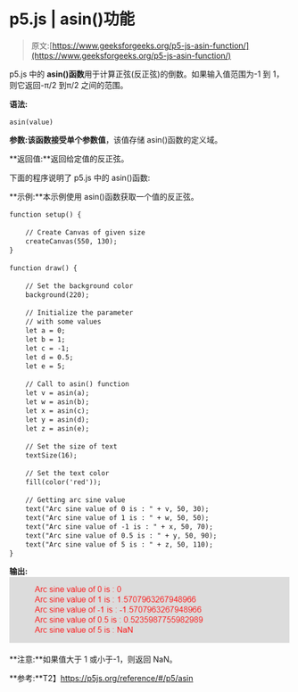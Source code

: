 # p5.js | asin()功能

> 原文:[https://www.geeksforgeeks.org/p5-js-asin-function/](https://www.geeksforgeeks.org/p5-js-asin-function/)

p5.js 中的 **asin()函数**用于计算正弦(反正弦)的倒数。如果输入值范围为-1 到 1，则它返回-π/2 到π/2 之间的范围。

**语法:**

```
asin(value)
```

**参数:**该函数接受单个参数**值**，该值存储 asin()函数的定义域。

**返回值:**返回给定值的反正弦。

下面的程序说明了 p5.js 中的 asin()函数:

**示例:**本示例使用 asin()函数获取一个值的反正弦。

```
function setup() { 

    // Create Canvas of given size
    createCanvas(550, 130); 
} 

function draw() { 

    // Set the background color 
    background(220); 

    // Initialize the parameter
    // with some values
    let a = 0; 
    let b = 1; 
    let c = -1;
    let d = 0.5;
    let e = 5;

    // Call to asin() function 
    let v = asin(a);
    let w = asin(b);
    let x = asin(c);
    let y = asin(d);
    let z = asin(e);

    // Set the size of text 
    textSize(16); 

    // Set the text color 
    fill(color('red')); 

    // Getting arc sine value 
    text("Arc sine value of 0 is : " + v, 50, 30);
    text("Arc sine value of 1 is : " + w, 50, 50);
    text("Arc sine value of -1 is : " + x, 50, 70);
    text("Arc sine value of 0.5 is : " + y, 50, 90);
    text("Arc sine value of 5 is : " + z, 50, 110);     
} 
```

**输出:**
![](img/db7a3870d468393ac9d2f76c6d3f9ba2.png)

**注意:**如果值大于 1 或小于-1，则返回 NaN。

**参考:**T2】https://p5js.org/reference/#/p5/asin